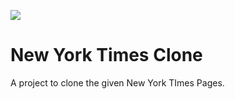 ![](https://img.shields.io/badge/Microverse-blueviolet)

# New York Times Clone

A project to clone the given New York TImes Pages.